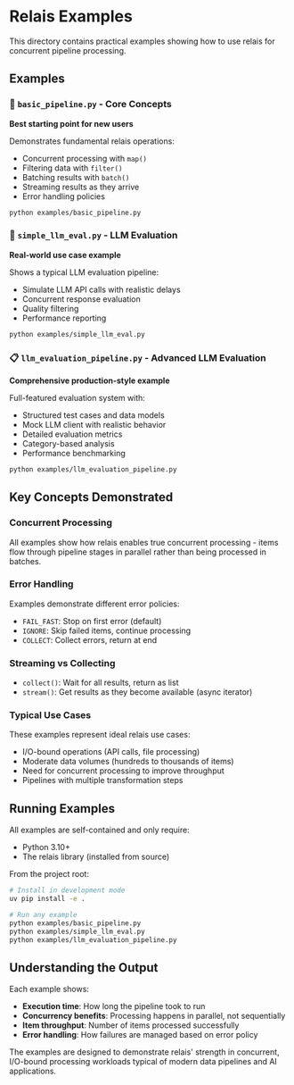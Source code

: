 # Relais Examples

This directory contains practical examples showing how to use relais for concurrent pipeline processing.

## Examples

### 🔢 `basic_pipeline.py` - Core Concepts
**Best starting point for new users**

Demonstrates fundamental relais operations:
- Concurrent processing with `map()`
- Filtering data with `filter()`
- Batching results with `batch()`
- Streaming results as they arrive
- Error handling policies

```bash
python examples/basic_pipeline.py
```

### 🤖 `simple_llm_eval.py` - LLM Evaluation
**Real-world use case example**

Shows a typical LLM evaluation pipeline:
- Simulate LLM API calls with realistic delays
- Concurrent response evaluation
- Quality filtering
- Performance reporting

```bash
python examples/simple_llm_eval.py
```

### 📋 `llm_evaluation_pipeline.py` - Advanced LLM Evaluation
**Comprehensive production-style example**

Full-featured evaluation system with:
- Structured test cases and data models
- Mock LLM client with realistic behavior
- Detailed evaluation metrics
- Category-based analysis
- Performance benchmarking

```bash
python examples/llm_evaluation_pipeline.py
```

## Key Concepts Demonstrated

### Concurrent Processing
All examples show how relais enables true concurrent processing - items flow through pipeline stages in parallel rather than being processed in batches.

### Error Handling
Examples demonstrate different error policies:
- `FAIL_FAST`: Stop on first error (default)
- `IGNORE`: Skip failed items, continue processing
- `COLLECT`: Collect errors, return at end

### Streaming vs Collecting
- `collect()`: Wait for all results, return as list
- `stream()`: Get results as they become available (async iterator)

### Typical Use Cases
These examples represent ideal relais use cases:
- I/O-bound operations (API calls, file processing)
- Moderate data volumes (hundreds to thousands of items)
- Need for concurrent processing to improve throughput
- Pipelines with multiple transformation steps

## Running Examples

All examples are self-contained and only require:
- Python 3.10+
- The relais library (installed from source)

From the project root:
```bash
# Install in development mode
uv pip install -e .

# Run any example
python examples/basic_pipeline.py
python examples/simple_llm_eval.py
python examples/llm_evaluation_pipeline.py
```

## Understanding the Output

Each example shows:
- **Execution time**: How long the pipeline took to run
- **Concurrency benefits**: Processing happens in parallel, not sequentially
- **Item throughput**: Number of items processed successfully
- **Error handling**: How failures are managed based on error policy

The examples are designed to demonstrate relais' strength in concurrent, I/O-bound processing workloads typical of modern data pipelines and AI applications.
